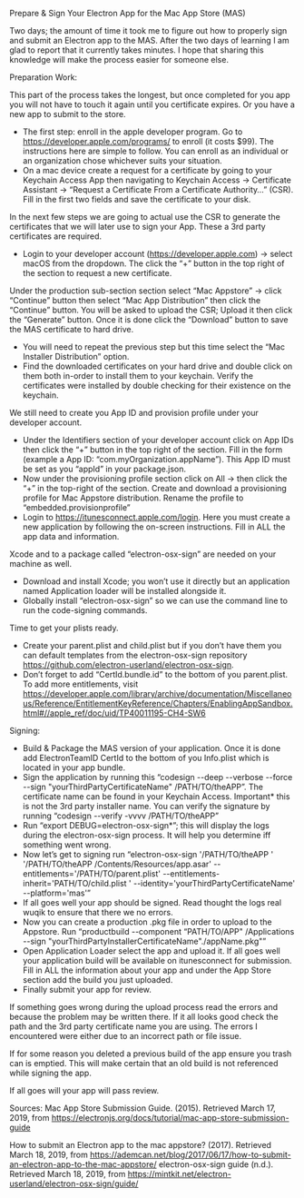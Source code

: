 Prepare & Sign Your Electron App for the Mac App Store (MAS)

Two days; the amount of time it took me to figure out how to properly sign and submit an Electron app to the MAS. After the two days of learning I am glad to report that it currently takes minutes. I hope that sharing this knowledge will make the process easier for someone else.

Preparation Work:

This part of the process takes the longest, but once completed for you app you will not have to touch it again until you certificate expires. Or you have a new app to submit to the store.

- The first step: enroll in the apple developer program. Go to https://developer.apple.com/programs/ to enroll (it costs \$99). The instructions here are simple to follow. You can enroll as an individual or an organization chose whichever suits your situation.
- On a mac device create a request for a certificate by going to your Keychain Access App then navigating to Keychain Access -> Certificate Assistant -> “Request a Certificate From a Certificate Authority…” (CSR). Fill in the first two fields and save the certificate to your disk.

In the next few steps we are going to actual use the CSR to generate the certificates that we will later use to sign your App. These a 3rd party certificates are required.

- Login to your developer account (https://developer.apple.com) -> select macOS from the dropdown. The click the “+” button in the top right of the section to request a new certificate.

Under the production sub-section section select “Mac Appstore” -> click “Continue” button then select “Mac App Distribution” then click the “Continue” button. You will be asked to upload the CSR; Upload it then click the “Generate” button. Once it is done click the “Download” button to save the MAS certificate to hard drive.

- You will need to repeat the previous step but this time select the “Mac Installer Distribution” option.
- Find the downloaded certificates on your hard drive and double click on them both in-order to install them to your keychain. Verify the certificates were installed by double checking for their existence on the keychain.

We still need to create you App ID and provision profile under your developer account.

- Under the Identifiers section of your developer account click on App IDs then click the “+” button in the top right of the section. Fill in the form (example a App ID: “com.myOrganization.appName”). This App ID must be set as you “appId” in your package.json.
- Now under the provisioning profile section click on All -> then click the “+” in the top-right of the section. Create and download a provisioning profile for Mac Appstore distribution. Rename the profile to “embedded.provisionprofile”
- Login to https://itunesconnect.apple.com/login. Here you must create a new application by following the on-screen instructions. Fill in ALL the app data and information.

Xcode and to a package called “electron-osx-sign” are needed on your machine as well.

- Download and install Xcode; you won’t use it directly but an application named Application loader will be installed alongside it.
- Globally install “electron-osx-sign” so we can use the command line to run the code-signing commands.

Time to get your plists ready.

- Create your parent.plist and child.plist but if you don’t have them you can default templates from the electron-osx-sign repository https://github.com/electron-userland/electron-osx-sign.
- Don’t forget to add “<string>CertId.bundle.id</string>” to the bottom of you parent.plist. To add more entitlements, visit https://developer.apple.com/library/archive/documentation/Miscellaneous/Reference/EntitlementKeyReference/Chapters/EnablingAppSandbox.html#//apple_ref/doc/uid/TP40011195-CH4-SW6

Signing:

- Build & Package the MAS version of your application. Once it is done add <key>ElectronTeamID</key> <string>CertId</string> to the bottom of you Info.plist which is located in your app bundle.
- Sign the application by running this “codesign --deep --verbose --force --sign "yourThirdPartyCertificateName" /PATH/TO/theAPP”. The certificate name can be found in your Keychain Access. Important\* this is not the 3rd party installer name. You can verify the signature by running “codesign --verify -vvvv /PATH/TO/theAPP”
- Run “export DEBUG=electron-osx-sign\*”; this will display the logs during the electron-osx-sign process. It will help you determine iff something went wrong.
- Now let’s get to signing run “electron-osx-sign '/PATH/TO/theAPP ' '/PATH/TO/theAPP /Contents/Resources/app.asar' --entitlements='/PATH/TO/parent.plist' --entitlements-inherit='PATH/TO/child.plist ' --identity='yourThirdPartyCertificateName' --platform='mas'”
- If all goes well your app should be signed. Read thought the logs real wuqik to ensure that there we no errors.
- Now you can create a production .pkg file in order to upload to the Appstore. Run “productbuild --component “PATH/TO/APP" /Applications --sign "yourThirdPartyInstallerCertificateName"./appName.pkg"”
- Open Application Loader select the app and upload it. If all goes well your application build will be available on itunesconnect for submission. Fill in ALL the information about your app and under the App Store section add the build you just uploaded.
- Finally submit your app for review.

If something goes wrong during the upload process read the errors and because the problem may be written there. If it all looks good check the path and the 3rd party certificate name you are using. The errors I encountered were either due to an incorrect path or file issue.

If for some reason you deleted a previous build of the app ensure you trash can is emptied. This will make certain that an old build is not referenced while signing the app.

If all goes will your app will pass review.

Sources:
Mac App Store Submission Guide. (2015). Retrieved March 17, 2019, from https://electronjs.org/docs/tutorial/mac-app-store-submission-guide

How to submit an Electron app to the mac appstore? (2017). Retrieved March 18, 2019, from https://ademcan.net/blog/2017/06/17/how-to-submit-an-electron-app-to-the-mac-appstore/
electron-osx-sign guide (n.d.). Retrieved March 18, 2019, from https://mintkit.net/electron-userland/electron-osx-sign/guide/
